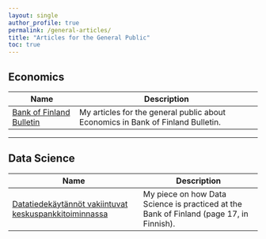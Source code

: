 ```yaml
---
layout: single
author_profile: true
permalink: /general-articles/
title: "Articles for the General Public"
toc: true
---
```


## Economics

| Name                                        | Description                                           |
| ------------------------------------------- | ----------------------------------------------------- |
| [Bank of Finland Bulletin][bof_bulletin] | My articles for the general public about Economics in Bank of Finland Bulletin.

[bof_bulletin]: https://www.bofbulletin.fi/en/author/ville-voutilainen/

---

## Data Science

| Name                                        | Description                                           |
| ------------------------------------------- | ----------------------------------------------------- |
| [Datatiedekäytännöt vakiintuvat keskuspankkitoiminnassa][bof_ttp2021_ds] | My piece on how Data Science is practiced at the Bank of Finland (page 17, in Finnish).

[bof_ttp2021_ds]: https://publications.bof.fi/bitstream/handle/10024/42486/SP_tietotilinpaatos_FI.pdf
